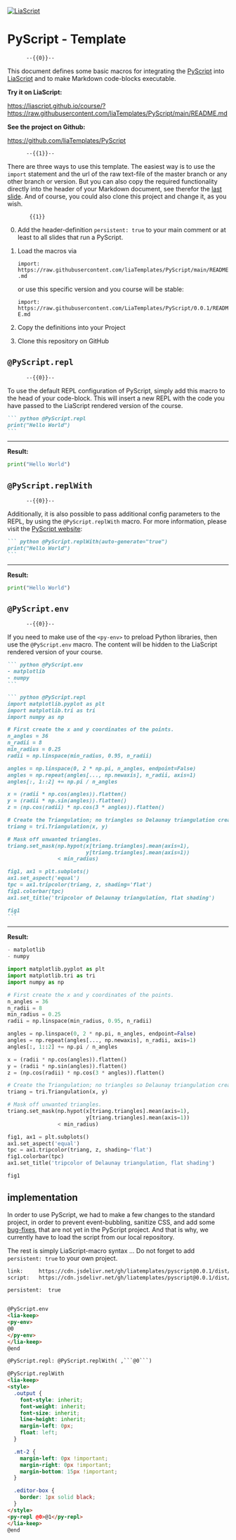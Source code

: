 <!--
author:   André Dietrich

email:    LiaScript@web.de

version:  0.0.1

language: en

narrator: US English Female

logo:     https://pyscript.net/assets/images/pyscript-sticker-black.svg

comment:  Set of PyScript-macros to be used with LiaScript for creating interactive Python tutorial.

link:     https://cdn.jsdelivr.net/gh/liatemplates/pyscript@0.0.1/dist/pyscript.css
script:   https://cdn.jsdelivr.net/gh/liatemplates/pyscript@0.0.1/dist/pyscript.min.js

persistent:  true


@PyScript.env
<lia-keep>
<py-env>
@0
</py-env>
</lia-keep>
@end

@PyScript.repl: @PyScript.replWith( ,```@0```)

@PyScript.replWith
<lia-keep>
<style>
  .output {
    font-style: inherit;
    font-weight: inherit;
    font-size: inherit;
    line-height: inherit;
    margin-left: 0px;
    float: left;
  }

  .mt-2 {
    margin-left: 0px !important;
    margin-right: 0px !important;
    margin-bottom: 15px !important;
  }

  .editor-box {
    border: 1px solid black;
  }
</style>
<py-repl @0>@1</py-repl>
</lia-keep>
@end

-->

[![LiaScript](https://raw.githubusercontent.com/LiaScript/LiaScript/master/badges/course.svg)](https://LiaScript.github.io/course/?https://raw.githubusercontent.com/LiaTemplates/PyScript/main/README.md)

# PyScript - Template

          --{{0}}--
This document defines some basic macros for integrating the
[PyScript](https://pyscript.net/) into [LiaScript](https://LiaScript.github.io)
and to make Markdown code-blocks executable.

__Try it on LiaScript:__

https://liascript.github.io/course/?https://raw.githubusercontent.com/liaTemplates/PyScript/main/README.md

__See the project on Github:__

https://github.com/liaTemplates/PyScript

          --{{1}}--

There are three ways to use this template. The easiest way is to use the
`import` statement and the url of the raw text-file of the master branch or any
other branch or version. But you can also copy the required functionality
directly into the header of your Markdown document, see therefor the
[last slide](#implementation). And of course, you could also clone this project
and change it, as you wish.

           {{1}}
0. Add the header-definition `persistent: true` to your main comment or at least
   to all slides that run a PyScript.

1. Load the macros via

   `import: https://raw.githubusercontent.com/liaTemplates/PyScript/main/README.md`

   or use this specific version and you course will be stable:

   `import: https://raw.githubusercontent.com/LiaTemplates/PyScript/0.0.1/README.md`

2. Copy the definitions into your Project

3. Clone this repository on GitHub

## `@PyScript.repl`

          --{{0}}--
To use the default REPL configuration of PyScript, simply add this macro to the
head of your code-block. This will insert a new REPL with the code you have
passed to the LiaScript rendered version of the course.

```` markdown
``` python @PyScript.repl
print("Hello World")
```
````

---

__Result:__

``` python @PyScript.repl
print("Hello World")
```

## `@PyScript.replWith`

          --{{0}}--
Additionally, it is also possible to pass additional config parameters to the
REPL, by using the `@PyScript.replWith` macro. For more information, please
visit the [PyScript website](https://pyscript.net):

```` markdown
``` python @PyScript.replWith(auto-generate="true")
print("Hello World")
```
````

---

__Result:__

``` python @PyScript.repl(auto-generate="true")
print("Hello World")
```

## `@PyScript.env`

          --{{0}}--
If you need to make use of the `<py-env>` to preload Python libraries, then use
the `@PyScript.env` macro. The content will be hidden to the LiaScript rendered
version of your course.

```` markdown
``` python @PyScript.env
- matplotlib
- numpy
```

``` python @PyScript.repl
import matplotlib.pyplot as plt
import matplotlib.tri as tri
import numpy as np

# First create the x and y coordinates of the points.
n_angles = 36
n_radii = 8
min_radius = 0.25
radii = np.linspace(min_radius, 0.95, n_radii)

angles = np.linspace(0, 2 * np.pi, n_angles, endpoint=False)
angles = np.repeat(angles[..., np.newaxis], n_radii, axis=1)
angles[:, 1::2] += np.pi / n_angles

x = (radii * np.cos(angles)).flatten()
y = (radii * np.sin(angles)).flatten()
z = (np.cos(radii) * np.cos(3 * angles)).flatten()

# Create the Triangulation; no triangles so Delaunay triangulation created.
triang = tri.Triangulation(x, y)

# Mask off unwanted triangles.
triang.set_mask(np.hypot(x[triang.triangles].mean(axis=1),
                         y[triang.triangles].mean(axis=1))
                < min_radius)

fig1, ax1 = plt.subplots()
ax1.set_aspect('equal')
tpc = ax1.tripcolor(triang, z, shading='flat')
fig1.colorbar(tpc)
ax1.set_title('tripcolor of Delaunay triangulation, flat shading')

fig1
```
````

---

__Result:__

``` python @PyScript.env
- matplotlib
- numpy
```

``` python @PyScript.repl
import matplotlib.pyplot as plt
import matplotlib.tri as tri
import numpy as np

# First create the x and y coordinates of the points.
n_angles = 36
n_radii = 8
min_radius = 0.25
radii = np.linspace(min_radius, 0.95, n_radii)

angles = np.linspace(0, 2 * np.pi, n_angles, endpoint=False)
angles = np.repeat(angles[..., np.newaxis], n_radii, axis=1)
angles[:, 1::2] += np.pi / n_angles

x = (radii * np.cos(angles)).flatten()
y = (radii * np.sin(angles)).flatten()
z = (np.cos(radii) * np.cos(3 * angles)).flatten()

# Create the Triangulation; no triangles so Delaunay triangulation created.
triang = tri.Triangulation(x, y)

# Mask off unwanted triangles.
triang.set_mask(np.hypot(x[triang.triangles].mean(axis=1),
                         y[triang.triangles].mean(axis=1))
                < min_radius)

fig1, ax1 = plt.subplots()
ax1.set_aspect('equal')
tpc = ax1.tripcolor(triang, z, shading='flat')
fig1.colorbar(tpc)
ax1.set_title('tripcolor of Delaunay triangulation, flat shading')

fig1
```

## implementation

In order to use PyScript, we had to make a few changes to the standard project,
in order to prevent event-bubbling, sanitize CSS, and add some
[bug-fixes](https://github.com/pyscript/pyscript/issues/480), that are not yet
in the PyScript project. And that is why, we currently have to load the script
from our local repository.

The rest is simply LiaScript-macro syntax ... Do not forget to add
`persistent: true` to your own project.

``` html
link:     https://cdn.jsdelivr.net/gh/liatemplates/pyscript@0.0.1/dist/pyscript.css
script:   https://cdn.jsdelivr.net/gh/liatemplates/pyscript@0.0.1/dist/pyscript.min.js

persistent:  true


@PyScript.env
<lia-keep>
<py-env>
@0
</py-env>
</lia-keep>
@end

@PyScript.repl: @PyScript.replWith( ,```@0```)

@PyScript.replWith
<lia-keep>
<style>
  .output {
    font-style: inherit;
    font-weight: inherit;
    font-size: inherit;
    line-height: inherit;
    margin-left: 0px;
    float: left;
  }

  .mt-2 {
    margin-left: 0px !important;
    margin-right: 0px !important;
    margin-bottom: 15px !important;
  }

  .editor-box {
    border: 1px solid black;
  }
</style>
<py-repl @0>@1</py-repl>
</lia-keep>
@end

```